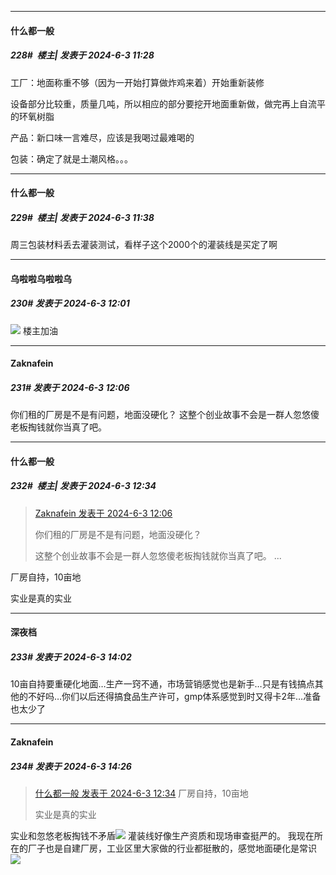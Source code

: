 ﻿
*****

####  什么都一般  
##### 228#         楼主| 发表于 2024-6-3 11:28

工厂：地面称重不够（因为一开始打算做炸鸡来着）开始重新装修

设备部分比较重，质量几吨，所以相应的部分要挖开地面重新做，做完再上自流平的环氧树脂

产品：新口味一言难尽，应该是我喝过最难喝的

包装：确定了就是土潮风格。。。


*****

####  什么都一般  
##### 229#         楼主| 发表于 2024-6-3 11:38

周三包装材料丢去灌装测试，看样子这个2000个的灌装线是买定了啊


*****

####  乌啦啦乌啦啦乌  
##### 230#       发表于 2024-6-3 12:01

<img src="https://static.saraba1st.com/image/smiley/face2017/034.png" referrerpolicy="no-referrer"> 楼主加油


*****

####  Zaknafein  
##### 231#       发表于 2024-6-3 12:06

你们租的厂房是不是有问题，地面没硬化？
这整个创业故事不会是一群人忽悠傻老板掏钱就你当真了吧。


*****

####  什么都一般  
##### 232#         楼主| 发表于 2024-6-3 12:34

<blockquote><a href="httphttps://bbs.saraba1st.com/2b/forum.php?mod=redirect&amp;goto=findpost&amp;pid=65096536&amp;ptid=2174535" target="_blank">Zaknafein 发表于 2024-6-3 12:06</a>

你们租的厂房是不是有问题，地面没硬化？

这整个创业故事不会是一群人忽悠傻老板掏钱就你当真了吧。 ...</blockquote>
厂房自持，10亩地

实业是真的实业


*****

####  深夜档  
##### 233#       发表于 2024-6-3 14:02

10亩自持要重硬化地面…生产一窍不通，市场营销感觉也是新手…只是有钱搞点其他的不好吗…你们以后还得搞食品生产许可，gmp体系感觉到时又得卡2年…准备也太少了


*****

####  Zaknafein  
##### 234#       发表于 2024-6-3 14:26

<blockquote><a href="httphttps://bbs.saraba1st.com/2b/forum.php?mod=redirect&amp;goto=findpost&amp;pid=65096881&amp;ptid=2174535" target="_blank">什么都一般 发表于 2024-6-3 12:34</a>
厂房自持，10亩地

实业是真的实业</blockquote>
实业和忽悠老板掏钱不矛盾<img src="https://static.saraba1st.com/image/smiley/face2017/068.png" referrerpolicy="no-referrer">
灌装线好像生产资质和现场审查挺严的。
我现在所在的厂子也是自建厂房，工业区里大家做的行业都挺散的，感觉地面硬化是常识<img src="https://static.saraba1st.com/image/smiley/face2017/003.png" referrerpolicy="no-referrer">

